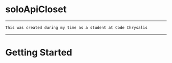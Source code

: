 # soloApiCloset

---

`This was created during my time as a student at Code Chrysalis`

---

# Getting Started
